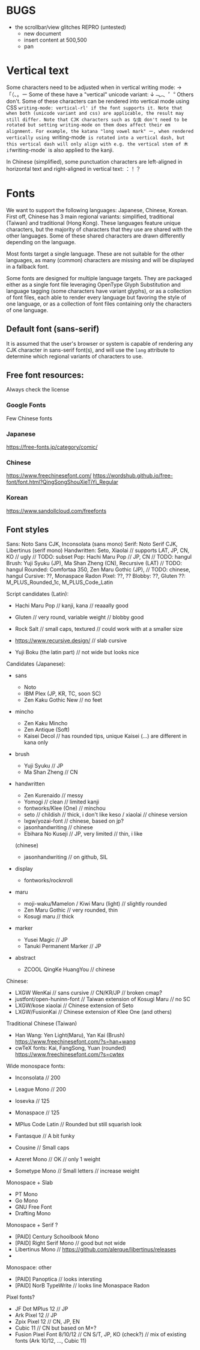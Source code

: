 # BUGS

- the scrollbar/view glitches
  REPRO (untested)
  - new document
  - insert content at 500,500
  - pan

# Vertical text

Some characters need to be adjusted when in vertical writing mode: →「（、。ー
Some of these have a "vertical" unicode variant: ↓﹁︵︐︒
Others don't.
Some of these characters can be rendered into vertical mode using CSS `writing-mode: vertical-rl' if the font supports it.
Note that when both (unicode variant and css) are applicable, the result may still differ.
Note that CJK characters such as な虫 don't need to be rotated but setting writing-mode on them does affect their em alignment. For example, the katana "long vowel mark" ー, when rendered vertically using `writing-mode` is rotated into a vertical dash, but this vertical dash will only align with e.g. the vertical stem of 木 if`writing-mode` is also applied to the kanji.

In Chinese (simplified), some punctuation characters are left-aligned in horizontal text and right-aligned in vertical text: ：！？

# Fonts

We want to support the following languages: Japanese, Chinese, Korean. First off, Chinese has 3 main regional variants: simplified, traditional (Taiwan) and traditional (Hong Kong). These languages feature unique characters, but the majority of characters that they use are shared with the other languages. Some of these shared characters are drawn differently depending on the language.

Most fonts target a single language. These are not suitable for the other languages, as many (common) characters are missing and will be displayed in a fallback font.

Some fonts are designed for multiple language targets. They are packaged either as a single font file leveraging OpenType Glyph Substitution and language tagging (some characters have variant glyphs), or as a collection of font files, each able to render every language but favoring the style of one language, or as a collection of font files containing only the characters of one language.

## Default font (sans-serif)

It is assumed that the user's browser or system is capable of rendering any CJK character in sans-serif font(s), and will use the `lang` attribute to determine which regional variants of characters to use.

## Free font resources:

Always check the license

### Google Fonts

Few Chinese fonts

### Japanese

https://free-fonts.jp/category/comic/

### Chinese

https://www.freechinesefont.com/
https://wordshub.github.io/free-font/font.html?QingSongShouXieTiYi_Regular

### Korean

https://www.sandollcloud.com/freefonts

## Font styles

Sans: Noto Sans CJK, Inconsolata (sans mono)
Serif: Noto Serif CJK, Libertinus (serif mono)
Handwritten: Seto, Xiaolai // supports LAT, JP, CN, KO // ugly // TODO: subset
Pop: Hachi Maru Pop // JP, CN // TODO: hangul
Brush: Yuji Syuku (JP), Ma Shan Zheng (CN), Recursive (LAT) // TODO: hangul
Rounded: Comfortaa 350, Zen Maru Gothic (JP), // TODO: chinese, hangul
Cursive: ??, Monaspace Radon
Pixel: ??, ??
Blobby: ??, Gluten
??: M_PLUS_Rounded_1c, M_PLUS_Code_Latin

Script candidates (Latin):

- Hachi Maru Pop // kanji, kana // reaaally good
- Gluten // very round, variable weight // blobby good
- Rock Salt // small caps, textured // could work with at a smaller size
- https://www.recursive.design/ // slab cursive

- Yuji Boku (the latin part) // not wide but looks nice

Candidates (Japanese):

- sans

  - Noto
  - IBM Plex (JP, KR, TC, soon SC)
  - Zen Kaku Gothic New // no feet

- mincho

  - Zen Kaku Mincho
  - Zen Antique (Soft)
  - Kaisei Decol // has rounded tips, unique
    Kaisei (...) are different in kana only

- brush

  - Yuji Syuku // JP
  - Ma Shan Zheng // CN

- handwritten

  - Zen Kurenaido // messy
  - Yomogi // clean // limited kanji
  - fontworks/Klee (One) // minchou
  - seto // childish // thick, i don't like
    keso / xiaolai // chinese version
  - lxgw/yozai-font // chinese, based on jp?
  - jasonhandwriting // chinese
  - Ebihara No Kuseji // JP, very limited // thin, i like

  (chinese)

  - jasonhandwriting // on github, SIL

- display

  - fontworks/rocknroll

- maru

  - moji-waku/Mamelon / Kiwi Maru (light) // slightly rounded
  - Zen Maru Gothic // very rounded, thin
  - Kosugi maru // thick

- marker

  - Yusei Magic // JP
  - Tanuki Permanent Marker // JP

- abstract
  - ZCOOL QingKe HuangYou // chinese

Chinese:

- LXGW WenKai // sans cursive // CN/KR/JP // broken cmap?
- justfont/open-huninn-font // Taiwan extension of Kosugi Maru // no SC
- LXGW/kose xiaolai // Chinese extension of Seto
- LXGW/FusionKai // Chinese extension of Klee One (and others)

Traditional Chinese (Taiwan)

- Han Wang: Yen Light(Maru), Yan Kai (Brush)
  https://www.freechinesefont.com/?s=han+wang
- cwTeX fonts: Kai, FangSong, Yuan (rounded)
  https://www.freechinesefont.com/?s=cwtex

Wide monospace fonts:

- Inconsolata // 200
- League Mono // 200
- Iosevka // 125
- Monaspace // 125
- MPlus Code Latin // Rounded but still squarish look
- Fantasque // A bit funky
- Cousine // Small caps

- Azeret Mono // OK // only 1 weight
- Sometype Mono // Small letters // increase weight

Monospace + Slab

- PT Mono
- Go Mono
- GNU Free Font
- Drafting Mono

Monospace + Serif ?

- [PAID] Century Schoolbook Mono
- [PAID] Right Serif Mono // good but not wide
- Libertinus Mono // https://github.com/alerque/libertinus/releases
-

Monospace: other

- [PAID] Panoptica // looks intersting
- [PAID] NorB TypeWrite // looks line Monaspace Radon

Pixel fonts?

- JF Dot MPlus 12 // JP
- Ark Pixel 12 // JP
- Zpix Pixel 12 // CN, JP, EN
- Cubic 11 // CN but based on M+?
- Fusion Pixel Font 8/10/12 // CN S/T, JP, KO (check?)
  // mix of existing fonts (Ark 10/12, ..., Cubic 11)
